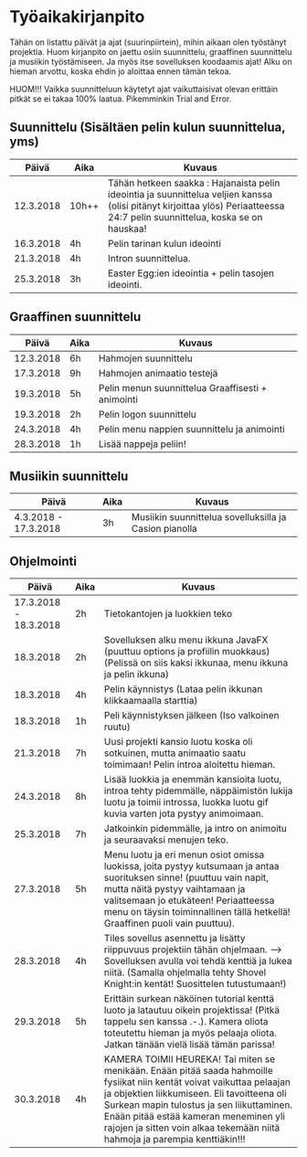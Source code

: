 # Työaikakirjanpito
Tähän on listattu päivät ja ajat (suurinpiirtein), mihin aikaan olen työstänyt projektia.
Huom kirjanpito on jaettu osiin suunnittelu, graaffinen suunnittelu ja musiikin työstämiseen. Ja myös itse sovelluksen koodaamis ajat!
Alku on hieman arvottu, koska ehdin jo aloittaa ennen tämän tekoa.

HUOM!!! Vaikka suunnitteluun käytetyt ajat vaikuttaisivat olevan erittäin pitkät se ei takaa 100% laatua.
Pikemminkin Trial and Error.

## Suunnittelu (Sisältäen pelin kulun suunnittelua, yms)
Päivä|Aika|Kuvaus
-|-|--------------|
12.3.2018|10h++|Tähän hetkeen saakka : Hajanaista pelin ideointia ja suunnittelua veljien kanssa (olisi pitänyt kirjoittaa ylös) Periaatteessa 24:7 pelin suunnittelua, koska se on hauskaa!|
16.3.2018 | 4h | Pelin tarinan kulun ideointi
21.3.2018|4h|Intron suunnittelua.
25.3.2018|3h|Easter Egg:ien ideointia + pelin tasojen ideointi.


## Graaffinen suunnittelu
Päivä|Aika|Kuvaus
-|-|---------------------
12.3.2018 | 6h | Hahmojen suunnittelu
17.3.2018 | 9h | Hahmojen animaatio testejä
19.3.2018 | 5h | Pelin menun suunnittelua Graaffisesti + animointi
19.3.2018 | 2h | Pelin logon suunnittelu
24.3.2018 | 4h | Pelin menu nappien suunnittelu ja animointi
28.3.2018 | 1h | Lisää nappeja peliin!

## Musiikin suunnittelu
Päivä|Aika|Kuvaus
-|-|-
4.3.2018 - 17.3.2018 | 3h | Musiikin suunnittelua sovelluksilla ja Casion pianolla

## Ohjelmointi
Päivä|Aika|Kuvaus
-|-|-------------------------------------------
17.3.2018 - 18.3.2018 | 2h | Tietokantojen ja luokkien teko
18.3.2018 | 2h | Sovelluksen alku menu ikkuna JavaFX (puuttuu options ja profiilin muokkaus) (Pelissä on siis kaksi ikkunaa, menu ikkuna ja pelin ikkuna)
18.3.2018 | 4h | Pelin käynnistys (Lataa pelin ikkunan klikkaamaalla starttia)
18.3.2018 | 1h | Peli käynnistyksen jälkeen (Iso valkoinen ruutu)
21.3.2018 |7h|Uusi projekti kansio luotu koska oli sotkuinen, mutta animaatio saatu toimimaan! Pelin introa aloitettu hieman.
24.3.2018 |8h|Lisää luokkia ja enemmän kansioita luotu, introa tehty pidemmälle, näppäimistön lukija luotu ja toimii introssa, luokka luotu gif kuvia varten jota pystyy animoimaan.
25.3.2018 |7h| Jatkoinkin pidemmälle, ja intro on animoitu ja seuraavaksi menujen teko.
27.3.2018 |5h| Menu luotu ja eri menun osiot omissa luokissa, joita pystyy kutsumaan ja antaa suorituksen sinne! (puuttuu vain napit, mutta näitä pystyy vaihtamaan ja valitsemaan jo etukäteen! Periaatteessa menu on täysin toiminnallinen tällä hetkellä! Graaffinen puoli vain puuttuu).
28.3.2018 |4h| Tiles sovellus asennettu ja lisätty riippuvuus projektiin tähän ohjelmaan. --> Sovelluksen avulla voi tehdä kenttiä ja lukea niitä. (Samalla ohjelmalla tehty Shovel Knight:in kentät! Suosittelen tutustumaan!)
29.3.2018 |5h| Erittäin surkean näköinen tutorial kenttä luoto ja latautuu oikein projektissa! (Pitkä tappelu sen kanssa .-.). Kamera oliota toteutettu hieman ja myös pelaaja oliota. Jatkan tänään vielä lisää tämän parissa!
30.3.2018 |4h|KAMERA TOIMII HEUREKA! Tai miten se menikään. Enään pitää saada hahmoille fysiikat niin kentät voivat vaikuttaa pelaajan ja objektien liikkumiseen. Eli tavoitteena oli Surkean mapin tulostus ja sen liikuttaminen. Enään pitää estää kameran meneminen yli rajojen ja sitten voin alkaa tekemään niitä hahmoja ja parempia kenttiäkin!!!
